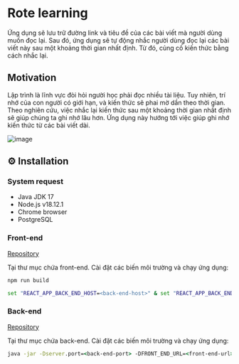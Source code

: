 # Rote learning

Ứng dụng sẽ lưu trữ đường link và tiêu đề của các bài viết mà người dùng muốn đọc lại. Sau đó, ứng dụng sẽ tự động nhắc người dùng đọc lại các bài viết này sau một khoảng thời gian nhất định.  Từ đó, củng cố kiến thức bằng cách nhắc lại.

## Motivation

Lập trình là lĩnh vực đòi hỏi người học phải đọc nhiều tài liệu. Tuy nhiên, trí nhớ của con người có giới hạn, và kiến thức sẽ phai mờ dần theo thời gian. Theo nghiên cứu, việc nhắc lại kiến thức sau một khoảng thời gian nhất định sẽ giúp chúng ta ghi nhớ lâu hơn. Ứng dụng này hướng tới việc giúp ghi nhớ kiến thức từ các bài viết dài.

![image](https://github.com/thodd2209048/rote-learning-backend/assets/114908027/6956f112-cd43-46a4-bc3d-75db6fe431ac)

## ⚙️ Installation
### System request
* Java JDK 17
* Node.js v18.12.1
* Chrome browser
* PostgreSQL

### Front-end
[Repository](https://github.com/thodd2209048/Rote-learning)

Tại thư mục chứa front-end. Cài đặt các biến môi trường và chạy ứng dụng: 
```cmd
npm run build
```
```cmd
set "REACT_APP_BACK_END_HOST=<back-end-host>" & set "REACT_APP_BACK_END_PORT=<back-end-port>" && serve -s build -l <front-end-port>
```

### Back-end
[Repository](https://github.com/thodd2209048/rote-learning-backend)

Tại thư mục chứa back-end. Cài đặt các biến môi trường và chạy ứng dụng: 
```cmd
java -jar -Dserver.port=<back-end-port> -DFRONT_END_URL=<front-end-url> -DPOSTGRES_HOST=<postgres-host> -DPOSTGRES_PORT=<postgres-port> -DPOSTGRES_PASSWORD=<postgres-password>  -DPOSTGRES_USERNAME=<postgres-username> demo-0.0.1-SNAPSHOT.jar
```

  







